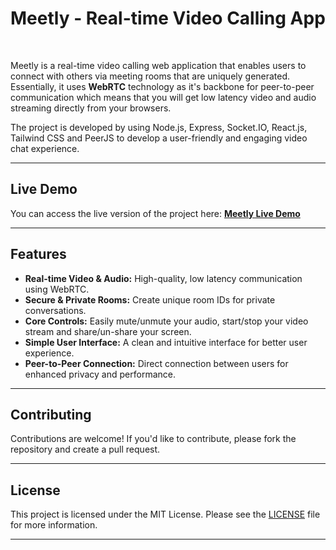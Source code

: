 # Meetly - Real-time Video Calling App

<br>

Meetly is a real-time video calling web application that enables users to connect with others via meeting rooms that are uniquely generated. Essentially, it uses **WebRTC** technology as it's backbone for peer-to-peer communication which means that you will get low latency video and audio streaming directly from your browsers.

The project is developed by using Node.js, Express, Socket.IO, React.js, Tailwind CSS and PeerJS to develop a user-friendly and engaging video chat experience.

---

## Live Demo
You can access the live version of the project here: [**Meetly Live Demo**](https://meetly-frontend-3qae.onrender.com)

---

## Features
-   **Real-time Video & Audio:** High-quality, low latency communication using WebRTC.
-   **Secure & Private Rooms:** Create unique room IDs for private conversations.
-   **Core Controls:** Easily mute/unmute your audio, start/stop your video stream and share/un-share your screen.
-   **Simple User Interface:** A clean and intuitive interface for better user experience.
-   **Peer-to-Peer Connection:** Direct connection between users for enhanced privacy and performance.

---

## Contributing
Contributions are welcome! If you'd like to contribute, please fork the repository and create a pull request.

---

## License
This project is licensed under the MIT License. Please see the [LICENSE](LICENSE) file for more information.

---
